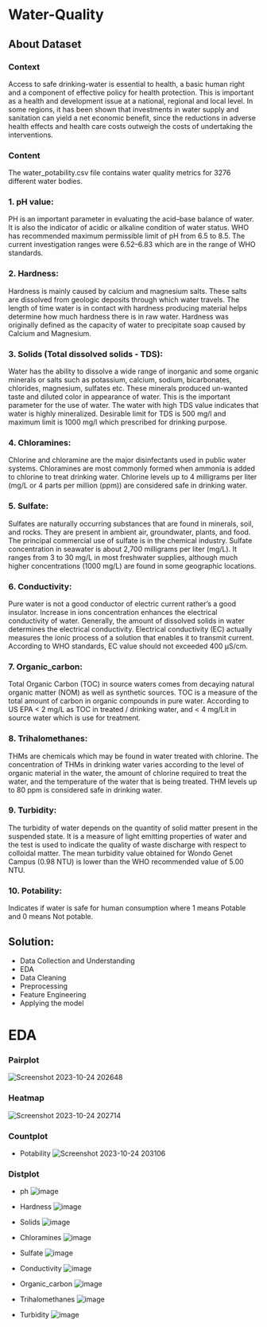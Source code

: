 # Water-Quality

## About Dataset

### Context
Access to safe drinking-water is essential to health, a basic human right and a component of effective policy for health protection. This is important as a health and development issue at a national, regional and local level. In some regions, it has been shown that investments in water supply and sanitation can yield a net economic benefit, since the reductions in adverse health effects and health care costs outweigh the costs of undertaking the interventions.

### Content
The water_potability.csv file contains water quality metrics for 3276 different water bodies.

### 1. pH value:
PH is an important parameter in evaluating the acid–base balance of water. It is also the indicator of acidic or alkaline condition of water status. WHO has recommended maximum permissible limit of pH from 6.5 to 8.5. The current investigation ranges were 6.52–6.83 which are in the range of WHO standards.

### 2. Hardness:
Hardness is mainly caused by calcium and magnesium salts. These salts are dissolved from geologic deposits through which water travels. The length of time water is in contact with hardness producing material helps determine how much hardness there is in raw water. Hardness was originally defined as the capacity of water to precipitate soap caused by Calcium and Magnesium.

### 3. Solids (Total dissolved solids - TDS):
Water has the ability to dissolve a wide range of inorganic and some organic minerals or salts such as potassium, calcium, sodium, bicarbonates, chlorides, magnesium, sulfates etc. These minerals produced un-wanted taste and diluted color in appearance of water. This is the important parameter for the use of water. The water with high TDS value indicates that water is highly mineralized. Desirable limit for TDS is 500 mg/l and maximum limit is 1000 mg/l which prescribed for drinking purpose.

### 4. Chloramines:
Chlorine and chloramine are the major disinfectants used in public water systems. Chloramines are most commonly formed when ammonia is added to chlorine to treat drinking water. Chlorine levels up to 4 milligrams per liter (mg/L or 4 parts per million (ppm)) are considered safe in drinking water.

### 5. Sulfate:
Sulfates are naturally occurring substances that are found in minerals, soil, and rocks. They are present in ambient air, groundwater, plants, and food. The principal commercial use of sulfate is in the chemical industry. Sulfate concentration in seawater is about 2,700 milligrams per liter (mg/L). It ranges from 3 to 30 mg/L in most freshwater supplies, although much higher concentrations (1000 mg/L) are found in some geographic locations.

### 6. Conductivity:
Pure water is not a good conductor of electric current rather’s a good insulator. Increase in ions concentration enhances the electrical conductivity of water. Generally, the amount of dissolved solids in water determines the electrical conductivity. Electrical conductivity (EC) actually measures the ionic process of a solution that enables it to transmit current. According to WHO standards, EC value should not exceeded 400 μS/cm.

### 7. Organic_carbon:
Total Organic Carbon (TOC) in source waters comes from decaying natural organic matter (NOM) as well as synthetic sources. TOC is a measure of the total amount of carbon in organic compounds in pure water. According to US EPA < 2 mg/L as TOC in treated / drinking water, and < 4 mg/Lit in source water which is use for treatment.

### 8. Trihalomethanes:
THMs are chemicals which may be found in water treated with chlorine. The concentration of THMs in drinking water varies according to the level of organic material in the water, the amount of chlorine required to treat the water, and the temperature of the water that is being treated. THM levels up to 80 ppm is considered safe in drinking water.

### 9. Turbidity:
The turbidity of water depends on the quantity of solid matter present in the suspended state. It is a measure of light emitting properties of water and the test is used to indicate the quality of waste discharge with respect to colloidal matter. The mean turbidity value obtained for Wondo Genet Campus (0.98 NTU) is lower than the WHO recommended value of 5.00 NTU.

### 10. Potability:
Indicates if water is safe for human consumption where 1 means Potable and 0 means Not potable.

## Solution:
* Data Collection and Understanding
* EDA
* Data Cleaning
* Preprocessing
* Feature Engineering
* Applying the model

# EDA
### Pairplot
![Screenshot 2023-10-24 202648](https://github.com/RAUL1217/Water-Quality-Prediction-Analysis/assets/142076300/3cf2377c-f0cb-483d-bd71-5d15696ce780) 

### Heatmap
![Screenshot 2023-10-24 202714](https://github.com/RAUL1217/Water-Quality-Prediction-Analysis/assets/142076300/7acb2f96-6bb3-44b4-acd5-02e45a1ee5c8)

### Countplot
* Potability
![Screenshot 2023-10-24 203106](https://github.com/RAUL1217/Water-Quality-Prediction-Analysis/assets/142076300/3d953c53-e553-4a44-ad8d-0979c0e15b6d)

### Distplot
* ph
![image](https://github.com/RAUL1217/Water-Quality-Prediction-Analysis/assets/142076300/8365c110-4657-46ff-96b6-22c02cf79aa1)

* Hardness
![image](https://github.com/RAUL1217/Water-Quality-Prediction-Analysis/assets/142076300/b187c32c-9f43-4109-b7ba-ab8c71e3c2c7)

* Solids
![image](https://github.com/RAUL1217/Water-Quality-Prediction-Analysis/assets/142076300/74931372-c791-4f92-909d-fe5b43106a1b)

* Chloramines
![image](https://github.com/RAUL1217/Water-Quality-Prediction-Analysis/assets/142076300/70d34e22-abac-4302-83fb-0c4bf971a8a9)

* Sulfate
![image](https://github.com/RAUL1217/Water-Quality-Prediction-Analysis/assets/142076300/f097801a-c7be-4d2b-9c54-4e129a71148f)

* Conductivity
![image](https://github.com/RAUL1217/Water-Quality-Prediction-Analysis/assets/142076300/f48a1082-4abc-47ac-9664-6fcc11ef186d)

* Organic_carbon
![image](https://github.com/RAUL1217/Water-Quality-Prediction-Analysis/assets/142076300/e6000f9e-58a2-4a44-a42d-b3f1060e9191)

* Trihalomethanes
![image](https://github.com/RAUL1217/Water-Quality-Prediction-Analysis/assets/142076300/c3b1cc60-5f4b-4cb0-a25d-397cafac94a6)

* Turbidity
![image](https://github.com/RAUL1217/Water-Quality-Prediction-Analysis/assets/142076300/ae8925f8-0912-44de-ab60-f5daf7e7ecf4)

